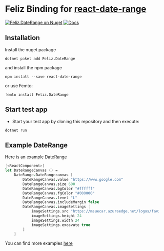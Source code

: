 # Feliz Binding for [react-date-range](https://github.com/hypeserver/react-date-range)

[![Feliz.DateRange on Nuget](https://buildstats.info/nuget/Feliz.DateRange)](https://www.nuget.org/packages/Feliz.DateRange/)
[![Docs](https://github.com/tforkmann/Feliz.DateRange/actions/workflows/Docs.yml/badge.svg)](https://github.com/tforkmann/Feliz.DateRange/actions/workflows/Docs.yml)

## Installation
Install the nuget package
```
dotnet paket add Feliz.DateRange
```

and install the npm package

```
npm install --save react-date-range
```

or use Femto:
```
femto install Feliz.DateRange
```

## Start test app

- Start your test app by cloning this repository and then execute:
```
dotnet run
```

## Example DateRange
Here is an example DateRange
```fs
[<ReactComponent>]
let DateRangeCanvas () =
    DateRange.DateRangecanvas [
        DateRangeCanvas.value "https://www.google.com"
        DateRangeCanvas.size 600
        DateRangeCanvas.bgColor "#ffffff"
        DateRangeCanvas.fgColor "#000000"
        DateRangeCanvas.level "L"
        DateRangeCanvas.includeMargin false
        DateRangeCanvas.imageSettings [
            imageSettings.src "https://msuecar.azureedge.net/logos/favicon-32x32.png"
            imageSettings.height 24
            imageSettings.width 24
            imageSettings.excavate true
        ]
    ]
```

You can find more examples [here](https://tforkmann.github.io/Feliz.DateRange/)